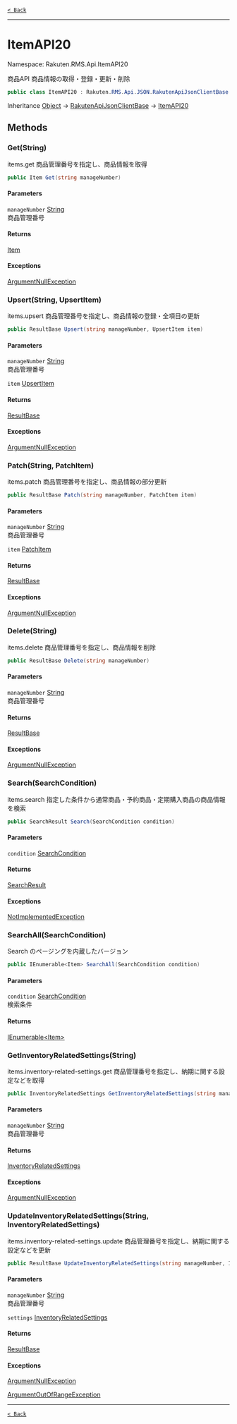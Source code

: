 [`< Back`](./)

---

# ItemAPI20

Namespace: Rakuten.RMS.Api.ItemAPI20

商品API
 商品情報の取得・登録・更新・削除

```csharp
public class ItemAPI20 : Rakuten.RMS.Api.JSON.RakutenApiJsonClientBase
```

Inheritance [Object](https://docs.microsoft.com/en-us/dotnet/api/system.object) → [RakutenApiJsonClientBase](./rakuten.rms.api.json.rakutenapijsonclientbase) → [ItemAPI20](./rakuten.rms.api.itemapi20.itemapi20)

## Methods

### **Get(String)**

items.get
 商品管理番号を指定し、商品情報を取得

```csharp
public Item Get(string manageNumber)
```

#### Parameters

`manageNumber` [String](https://docs.microsoft.com/en-us/dotnet/api/system.string)<br>
商品管理番号

#### Returns

[Item](./rakuten.rms.api.itemapi20.item)<br>

#### Exceptions

[ArgumentNullException](https://docs.microsoft.com/en-us/dotnet/api/system.argumentnullexception)<br>

### **Upsert(String, UpsertItem)**

items.upsert
 商品管理番号を指定し、商品情報の登録・全項目の更新

```csharp
public ResultBase Upsert(string manageNumber, UpsertItem item)
```

#### Parameters

`manageNumber` [String](https://docs.microsoft.com/en-us/dotnet/api/system.string)<br>
商品管理番号

`item` [UpsertItem](./rakuten.rms.api.itemapi20.upsertitem)<br>

#### Returns

[ResultBase](./rakuten.rms.api.json.resultbase)<br>

#### Exceptions

[ArgumentNullException](https://docs.microsoft.com/en-us/dotnet/api/system.argumentnullexception)<br>

### **Patch(String, PatchItem)**

items.patch
 商品管理番号を指定し、商品情報の部分更新

```csharp
public ResultBase Patch(string manageNumber, PatchItem item)
```

#### Parameters

`manageNumber` [String](https://docs.microsoft.com/en-us/dotnet/api/system.string)<br>
商品管理番号

`item` [PatchItem](./rakuten.rms.api.itemapi20.patchitem)<br>

#### Returns

[ResultBase](./rakuten.rms.api.json.resultbase)<br>

#### Exceptions

[ArgumentNullException](https://docs.microsoft.com/en-us/dotnet/api/system.argumentnullexception)<br>

### **Delete(String)**

items.delete
 商品管理番号を指定し、商品情報を削除

```csharp
public ResultBase Delete(string manageNumber)
```

#### Parameters

`manageNumber` [String](https://docs.microsoft.com/en-us/dotnet/api/system.string)<br>
商品管理番号

#### Returns

[ResultBase](./rakuten.rms.api.json.resultbase)<br>

#### Exceptions

[ArgumentNullException](https://docs.microsoft.com/en-us/dotnet/api/system.argumentnullexception)<br>

### **Search(SearchCondition)**

items.search
 指定した条件から通常商品・予約商品・定期購入商品の商品情報を検索

```csharp
public SearchResult Search(SearchCondition condition)
```

#### Parameters

`condition` [SearchCondition](./rakuten.rms.api.itemapi20.searchcondition)<br>

#### Returns

[SearchResult](./rakuten.rms.api.itemapi20.searchresult)<br>

#### Exceptions

[NotImplementedException](https://docs.microsoft.com/en-us/dotnet/api/system.notimplementedexception)<br>

### **SearchAll(SearchCondition)**

Search のページングを内蔵したバージョン

```csharp
public IEnumerable<Item> SearchAll(SearchCondition condition)
```

#### Parameters

`condition` [SearchCondition](./rakuten.rms.api.itemapi20.searchcondition)<br>
検索条件

#### Returns

[IEnumerable&lt;Item&gt;](https://docs.microsoft.com/en-us/dotnet/api/system.collections.generic.ienumerable-1)<br>

### **GetInventoryRelatedSettings(String)**

items.inventory-related-settings.get
 商品管理番号を指定し、納期に関する設定などを取得

```csharp
public InventoryRelatedSettings GetInventoryRelatedSettings(string manageNumber)
```

#### Parameters

`manageNumber` [String](https://docs.microsoft.com/en-us/dotnet/api/system.string)<br>
商品管理番号

#### Returns

[InventoryRelatedSettings](./rakuten.rms.api.itemapi20.inventoryrelatedsettings)<br>

#### Exceptions

[ArgumentNullException](https://docs.microsoft.com/en-us/dotnet/api/system.argumentnullexception)<br>

### **UpdateInventoryRelatedSettings(String, InventoryRelatedSettings)**

items.inventory-related-settings.update
 商品管理番号を指定し、納期に関する設定などを更新

```csharp
public ResultBase UpdateInventoryRelatedSettings(string manageNumber, InventoryRelatedSettings settings)
```

#### Parameters

`manageNumber` [String](https://docs.microsoft.com/en-us/dotnet/api/system.string)<br>
商品管理番号

`settings` [InventoryRelatedSettings](./rakuten.rms.api.itemapi20.inventoryrelatedsettings)<br>

#### Returns

[ResultBase](./rakuten.rms.api.json.resultbase)<br>

#### Exceptions

[ArgumentNullException](https://docs.microsoft.com/en-us/dotnet/api/system.argumentnullexception)<br>

[ArgumentOutOfRangeException](https://docs.microsoft.com/en-us/dotnet/api/system.argumentoutofrangeexception)<br>

---

[`< Back`](./)
